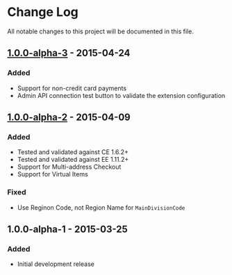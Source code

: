 # Change Log
All notable changes to this project will be documented in this file.

## [1.0.0-alpha-3] - 2015-04-24
### Added
- Support for non-credit card payments
- Admin API connection test button to validate the extension configuration

## [1.0.0-alpha-2] - 2015-04-09
### Added
- Tested and validated against CE 1.6.2+
- Tested and validated against EE 1.11.2+
- Support for Multi-address Checkout
- Support for Virtual Items

### Fixed
- Use Reginon Code, not Region Name for `MainDivisionCode`

## 1.0.0-alpha-1 - 2015-03-25
### Added
- Initial development release

[1.0.0-alpha-3]: https://github.com/eBayEnterprise/magento-risk-insight/compare/1.0.0-alpha-2...1.0.0-alpha-3
[1.0.0-alpha-2]: https://github.com/eBayEnterprise/magento-risk-insight/compare/1.0.0-alpha-1...1.0.0-alpha-2